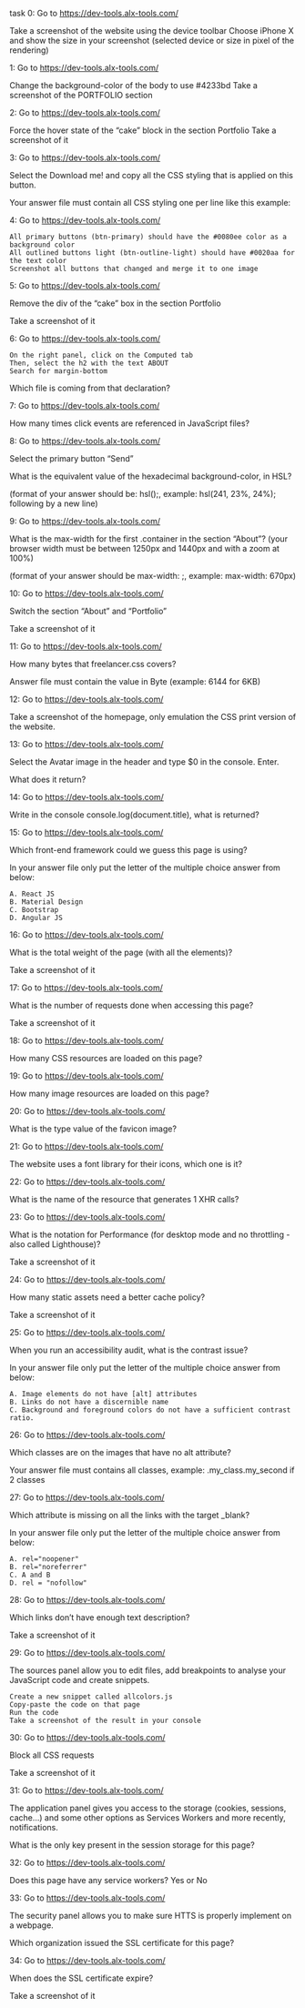 task 0:
Go to https://dev-tools.alx-tools.com/

Take a screenshot of the website using the device toolbar Choose iPhone X and show the size in your screenshot (selected device or size in pixel of the rendering)

1:
Go to https://dev-tools.alx-tools.com/

Change the background-color of the body to use #4233bd Take a screenshot of the PORTFOLIO section

2:
Go to https://dev-tools.alx-tools.com/

Force the hover state of the “cake” block in the section Portfolio Take a screenshot of it

3:
Go to https://dev-tools.alx-tools.com/

Select the Download me! and copy all the CSS styling that is applied on this button.

Your answer file must contain all CSS styling one per line like this example:

4:
Go to https://dev-tools.alx-tools.com/

    All primary buttons (btn-primary) should have the #0080ee color as a background color
    All outlined buttons light (btn-outline-light) should have #0020aa for the text color
    Screenshot all buttons that changed and merge it to one image


5:
Go to https://dev-tools.alx-tools.com/

Remove the div of the “cake” box in the section Portfolio

Take a screenshot of it

6:
Go to https://dev-tools.alx-tools.com/

    On the right panel, click on the Computed tab
    Then, select the h2 with the text ABOUT
    Search for margin-bottom

Which file is coming from that declaration?

7:
Go to https://dev-tools.alx-tools.com/

How many times click events are referenced in JavaScript files?

8:
Go to https://dev-tools.alx-tools.com/

Select the primary button “Send”

What is the equivalent value of the hexadecimal background-color, in HSL?

(format of your answer should be: hsl(<VALUES>);, example: hsl(241, 23%, 24%); following by a new line)

9:
Go to https://dev-tools.alx-tools.com/

What is the max-width for the first .container in the section “About”? (your browser width must be between 1250px and 1440px and with a zoom at 100%)

(format of your answer should be max-width: <VALUE>;, example: max-width: 670px)

10:
Go to https://dev-tools.alx-tools.com/

Switch the section “About” and “Portfolio”

Take a screenshot of it

11:
Go to https://dev-tools.alx-tools.com/

How many bytes that freelancer.css covers?

Answer file must contain the value in Byte (example: 6144 for 6KB)

12:
Go to https://dev-tools.alx-tools.com/

Take a screenshot of the homepage, only emulation the CSS print version of the website.

13:
Go to https://dev-tools.alx-tools.com/

Select the Avatar image in the header and type $0 in the console. Enter.

What does it return?

14:
Go to https://dev-tools.alx-tools.com/

Write in the console console.log(document.title), what is returned?

15:
Go to https://dev-tools.alx-tools.com/

Which front-end framework could we guess this page is using?

In your answer file only put the letter of the multiple choice answer from below:

    A. React JS
    B. Material Design
    C. Bootstrap
    D. Angular JS


16:
Go to https://dev-tools.alx-tools.com/

What is the total weight of the page (with all the elements)?

Take a screenshot of it

17:
Go to https://dev-tools.alx-tools.com/

What is the number of requests done when accessing this page?

Take a screenshot of it

18:
Go to https://dev-tools.alx-tools.com/

How many CSS resources are loaded on this page?

19:
Go to https://dev-tools.alx-tools.com/

How many image resources are loaded on this page?

20:
Go to https://dev-tools.alx-tools.com/

What is the type value of the favicon image?

21:
Go to https://dev-tools.alx-tools.com/

The website uses a font library for their icons, which one is it?

22:
Go to https://dev-tools.alx-tools.com/

What is the name of the resource that generates 1 XHR calls? 

23:
Go to https://dev-tools.alx-tools.com/

What is the notation for Performance (for desktop mode and no throttling - also called Lighthouse)?

Take a screenshot of it

24:
Go to https://dev-tools.alx-tools.com/

How many static assets need a better cache policy?

Take a screenshot of it

25:
Go to https://dev-tools.alx-tools.com/

When you run an accessibility audit, what is the contrast issue?

In your answer file only put the letter of the multiple choice answer from below:

    A. Image elements do not have [alt] attributes
    B. Links do not have a discernible name
    C. Background and foreground colors do not have a sufficient contrast ratio.


26:
Go to https://dev-tools.alx-tools.com/

Which classes are on the images that have no alt attribute?

Your answer file must contains all classes, example: .my_class.my_second if 2 classes

27:
Go to https://dev-tools.alx-tools.com/

Which attribute is missing on all the links with the target _blank?

In your answer file only put the letter of the multiple choice answer from below:

    A. rel="noopener"
    B. rel="noreferrer"
    C. A and B
    D. rel = "nofollow"


28:
Go to https://dev-tools.alx-tools.com/

Which <a> links don’t have enough text description?

Take a screenshot of it

29:
Go to https://dev-tools.alx-tools.com/

The sources panel allow you to edit files, add breakpoints to analyse your JavaScript code and create snippets.

    Create a new snippet called allcolors.js
    Copy-paste the code on that page
    Run the code
    Take a screenshot of the result in your console


30:
Go to https://dev-tools.alx-tools.com/

Block all CSS requests

Take a screenshot of it

31:
Go to https://dev-tools.alx-tools.com/

The application panel gives you access to the storage (cookies, sessions, cache…) and some other options as Services Workers and more recently, notifications.

What is the only key present in the session storage for this page?

32:
Go to https://dev-tools.alx-tools.com/

Does this page have any service workers? Yes or No

33:
Go to https://dev-tools.alx-tools.com/

The security panel allows you to make sure HTTS is properly implement on a webpage.

Which organization issued the SSL certificate for this page?

34:
Go to https://dev-tools.alx-tools.com/

When does the SSL certificate expire?

Take a screenshot of it
